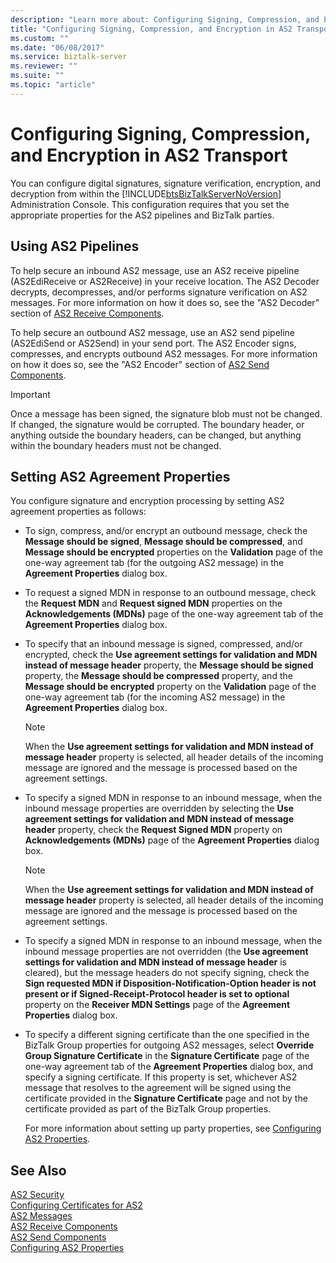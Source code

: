 ```yaml
---
description: "Learn more about: Configuring Signing, Compression, and Encryption in AS2 Transport"
title: "Configuring Signing, Compression, and Encryption in AS2 Transport"
ms.custom: ""
ms.date: "06/08/2017"
ms.service: biztalk-server
ms.reviewer: ""
ms.suite: ""
ms.topic: "article"
---
```

# Configuring Signing, Compression, and Encryption in AS2 Transport
You can configure digital signatures, signature verification, encryption, and decryption from within the [!INCLUDE[btsBizTalkServerNoVersion](../includes/btsbiztalkservernoversion-md.md)] Administration Console. This configuration requires that you set the appropriate properties for the AS2 pipelines and BizTalk parties.  
  
## Using AS2 Pipelines  
 To help secure an inbound AS2 message, use an AS2 receive pipeline (AS2EdiReceive or AS2Receive) in your receive location. The AS2 Decoder decrypts, decompresses, and/or performs signature verification on AS2 messages. For more information on how it does so, see the "AS2 Decoder" section of [AS2 Receive Components](../core/as2-receive-components.md).  
  
 To help secure an outbound AS2 message, use an AS2 send pipeline (AS2EdiSend or AS2Send) in your send port. The AS2 Encoder signs, compresses, and encrypts outbound AS2 messages. For more information on how it does so, see the "AS2 Encoder" section of [AS2 Send Components](../core/as2-send-components.md).  
  
> [!IMPORTANT]
>  Once a message has been signed, the signature blob must not be changed. If changed, the signature would be corrupted. The boundary header, or anything outside the boundary headers, can be changed, but anything within the boundary headers must not be changed.  
  
## Setting AS2 Agreement Properties  
 You configure signature and encryption processing by setting AS2 agreement properties as follows:  
  
- To sign, compress, and/or encrypt an outbound message, check the **Message should be signed**, **Message should be compressed**, and **Message should be encrypted** properties on the **Validation** page of the one-way agreement tab (for the outgoing AS2 message) in the **Agreement Properties** dialog box.  
  
- To request a signed MDN in response to an outbound message, check the **Request MDN** and **Request signed MDN** properties on the **Acknowledgements (MDNs)** page of the one-way agreement tab of the **Agreement Properties** dialog box.  
  
- To specify that an inbound message is signed, compressed, and/or encrypted, check the **Use agreement settings for validation and MDN instead of message header** property, the **Message should be signed** property, the **Message should be compressed** property, and the **Message should be encrypted** property on the **Validation** page of the one-way agreement tab (for the incoming AS2 message) in the **Agreement Properties** dialog box.  
  
  > [!NOTE]
  >  When the **Use agreement settings for validation and MDN instead of message header** property is selected, all header details of the incoming message are ignored and the message is processed based on the agreement settings.  
  
- To specify a signed MDN in response to an inbound message, when the inbound message properties are overridden by selecting the **Use agreement settings for validation and MDN instead of message header** property, check the **Request Signed MDN** property on **Acknowledgements (MDNs)** page of the **Agreement Properties** dialog box.  
  
  > [!NOTE]
  >  When the **Use agreement settings for validation and MDN instead of message header** property is selected, all header details of the incoming message are ignored and the message is processed based on the agreement settings.  
  
- To specify a signed MDN in response to an inbound message, when the inbound message properties are not overridden (the **Use agreement settings for validation and MDN instead of message header** is cleared), but the message headers do not specify signing, check the **Sign requested MDN if Disposition-Notification-Option header is not present or if Signed-Receipt-Protocol header is set to optional** property on the **Receiver MDN Settings** page of the **Agreement Properties** dialog box.  
  
- To specify a different signing certificate than the one specified in the BizTalk Group properties for outgoing AS2 messages, select **Override Group Signature Certificate** in the **Signature Certificate** page of the one-way agreement tab of the **Agreement Properties** dialog box, and specify a signing certificate. If this property is set, whichever AS2 message that resolves to the agreement will be signed using the certificate provided in the **Signature Certificate** page and not by the certificate provided as part of the BizTalk Group properties.  
  
  For more information about setting up party properties, see [Configuring AS2 Properties](../core/configuring-as2-properties.md).  
  
## See Also  
 [AS2 Security](../core/as2-security.md)   
 [Configuring Certificates for AS2](../core/configuring-certificates-for-as2.md)   
 [AS2 Messages](../core/as2-messages.md)   
 [AS2 Receive Components](../core/as2-receive-components.md)   
 [AS2 Send Components](../core/as2-send-components.md)   
 [Configuring AS2 Properties](../core/configuring-as2-properties.md)
